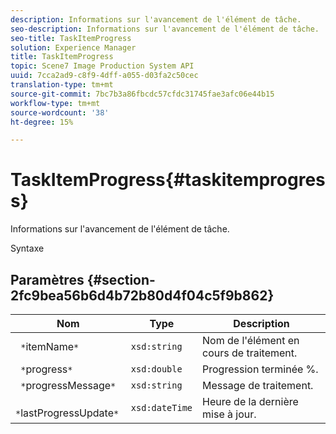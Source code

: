```yaml
---
description: Informations sur l'avancement de l'élément de tâche.
seo-description: Informations sur l'avancement de l'élément de tâche.
seo-title: TaskItemProgress
solution: Experience Manager
title: TaskItemProgress
topic: Scene7 Image Production System API
uuid: 7cca2ad9-c8f9-4dff-a055-d03fa2c50cec
translation-type: tm+mt
source-git-commit: 7bc7b3a86fbcdc57cfdc31745fae3afc06e44b15
workflow-type: tm+mt
source-wordcount: '38'
ht-degree: 15%

---
```



# TaskItemProgress{#taskitemprogress}

Informations sur l&#39;avancement de l&#39;élément de tâche.

Syntaxe

## Paramètres {#section-2fc9bea56b6d4b72b80d4f04c5f9b862}

| Nom | Type | Description |
|---|---|---|
| ` *`itemName`*` | `xsd:string` | Nom de l&#39;élément en cours de traitement. |
| ` *`progress`*` | `xsd:double` | Progression terminée %. |
| ` *`progressMessage`*` | `xsd:string` | Message de traitement. |
| ` *`lastProgressUpdate`*` | `xsd:dateTime` | Heure de la dernière mise à jour. |

